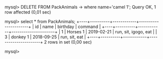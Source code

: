 mysql> DELETE FROM PackAnimals
    -> where name='camel 1';
Query OK, 1 row affected (0,01 sec)

mysql> select * from PackAnimals;
+----+----------+------------+----------------------+
| id | name     | birthday   | command              |
+----+----------+------------+----------------------+
|  1 | Horses 1 | 2019-02-21 | run, sit, igogo, eat |
|  3 | donkey 1 | 2018-09-25 | run, sit, eat        |
+----+----------+------------+----------------------+
2 rows in set (0,00 sec)

mysql>